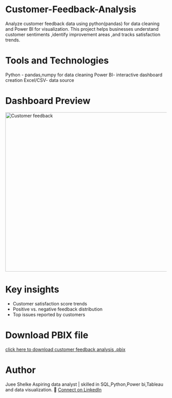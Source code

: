# Customer-Feedback-Analysis

Analyze customer feedback data using python(pandas) for data cleaning and Power BI for visualization.
This project helps businesses understand customer sentiments ,identify improvement areas ,and tracks satisfaction trends.


# Tools and Technologies
Python - pandas,numpy for data cleaning 
Power BI- interactive dashboard creation
Excel/CSV- data source

# Dashboard Preview
<img width="895" height="498" alt="Customer feedback" src="https://github.com/user-attachments/assets/43d5f847-3ff4-4f6b-a2d8-8665615c0c70" />


# Key insights
- Customer satisfaction score trends
- Positive vs. negative feedback distribution
- Top issues reported by customers

# Download PBIX file

[click here to download customer feedback analysis .pbix](https://github.com/shelkejuee/Customer-Feedback-Analysis/blob/main/Customer%20Feedback.pbix)

# Author
Juee Shelke
Aspiring data analyst | skilled in SQL,Python,Power bi,Tableau and data visualization.
🔗 [Connect on LinkedIn](linkedin.com/in/juee-shelke)

